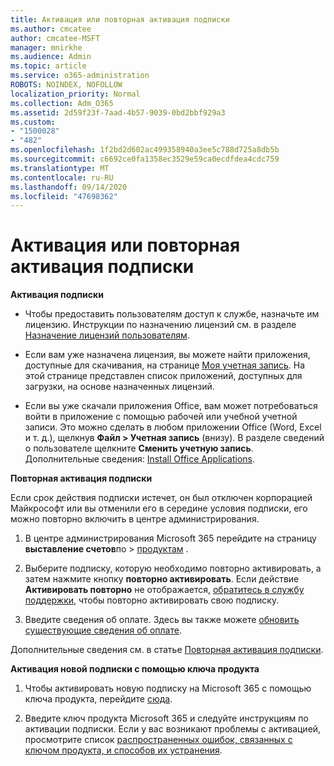 ```yaml
---
title: Активация или повторная активация подписки
ms.author: cmcatee
author: cmcatee-MSFT
manager: mnirkhe
ms.audience: Admin
ms.topic: article
ms.service: o365-administration
ROBOTS: NOINDEX, NOFOLLOW
localization_priority: Normal
ms.collection: Adm_O365
ms.assetid: 2d59f23f-7aad-4b57-9039-0bd2bbf929a3
ms.custom:
- "1500028"
- "482"
ms.openlocfilehash: 1f2bd2d602ac499358940a3ee5c788d725a8db5b
ms.sourcegitcommit: c6692ce0fa1358ec3529e59ca0ecdfdea4cdc759
ms.translationtype: MT
ms.contentlocale: ru-RU
ms.lasthandoff: 09/14/2020
ms.locfileid: "47698362"
---
```

# <a name="activate-or-reactivate-a-subscription"></a>Активация или повторная активация подписки

**Активация подписки**

- Чтобы предоставить пользователям доступ к службе, назначьте им лицензию. Инструкции по назначению лицензий см. в разделе [Назначение лицензий пользователям](https://docs.microsoft.com/microsoft-365/admin/manage/assign-licenses-to-users).

- Если вам уже назначена лицензия, вы можете найти приложения, доступные для скачивания, на странице [Моя учетная запись](https://portal.office.com/account/#installs). На этой странице представлен список приложений, доступных для загрузки, на основе назначенных лицензий.

- Если вы уже скачали приложения Office, вам может потребоваться войти в приложение с помощью рабочей или учебной учетной записи. Это можно сделать в любом приложении Office (Word, Excel и т. д.), щелкнув **Файл > Учетная запись** (внизу). В разделе сведений о пользователе щелкните **Сменить учетную запись**. Дополнительные сведения: [Install Office Applications](https://docs.microsoft.com/microsoft-365/admin/setup/install-applications).

**Повторная активация подписки**

Если срок действия подписки истечет, он был отключен корпорацией Майкрософт или вы отменили его в середине условия подписки, его можно повторно включить в центре администрирования.
  
1. В центре администрирования Microsoft 365 перейдите на страницу **выставление счетов**по  >  [продуктам](https://go.microsoft.com/fwlink/p/?linkid=842054) .

2. Выберите подписку, которую необходимо повторно активировать, а затем нажмите кнопку **повторно активировать**. Если действие **Активировать повторно** не отображается, [обратитесь в службу поддержки](https://docs.microsoft.com/microsoft-365/admin/contact-support-for-business-products), чтобы повторно активировать свою подписку.

3. Введите сведения об оплате. Здесь вы также можете [обновить существующие сведения об оплате](https://docs.microsoft.com/microsoft-365/commerce/billing-and-payments/manage-payment-methods).

Дополнительные сведения см. в статье [Повторная активация подписки](https://docs.microsoft.com/microsoft-365/commerce/subscriptions/reactivate-your-subscription).

**Активация новой подписки с помощью ключа продукта**

1. Чтобы активировать новую подписку на Microsoft 365 с помощью ключа продукта, перейдите [сюда](https://support.office.com/article/where-to-enter-your-office-product-key-0a82e5ae-739e-4b92-a6f4-2ec780c185db).

2. Введите ключ продукта Microsoft 365 и следуйте инструкциям по активации подписки. Если у вас возникают проблемы с активацией, просмотрите список [распространенных ошибок, связанных с ключом продукта, и способов их устранения](https://docs.microsoft.com/microsoft-365/commerce/product-key-errors-and-solutions).
